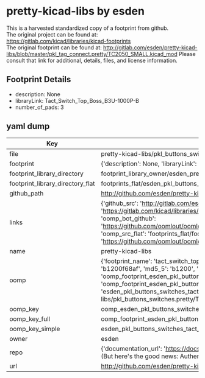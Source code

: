 # pretty-kicad-libs by esden  
This is a harvested standardized copy of a footprint from github.  
The original project can be found at:  
https://gitlab.com/kicad/libraries/kicad-footprints  
The original footprint can be found at:
http://gitlab.com/esden/pretty-kicad-libs/blob/master/pkl_tag_connect.pretty/TC2050_SMALL.kicad_mod
Please consult that link for additional, details, files, and license information.  
## Footprint Details
* description: None  
* libraryLink: Tact_Switch_Top_Boss_B3U-1000P-B  
* number_of_pads: 3  
## yaml dump  
| Key | Value |  
| --- | --- |  
| file | pretty-kicad-libs/pkl_buttons_switches.pretty/Tact_Switch_Top_Boss_B3U-1000P-B.kicad_mod |  
| footprint | {'description': None, 'libraryLink': 'Tact_Switch_Top_Boss_B3U-1000P-B', 'number_of_pads': 3} |  
| footprint_library_directory | footprint_library_owner/esden_pretty-kicad-libs |  
| footprint_library_directory_flat | footprints_flat/esden_pkl_buttons_switches_tact_switch_top_boss_b3u_1000p_b/working |  
| github_path | http://github.com/esden/pretty-kicad-libs/blob/master/pkl_buttons_switches.pretty/Tact_Switch_Top_Boss_B3U-1000P-B.kicad_mod |  
| links | {'github_src': 'http://gitlab.com/esden/pretty-kicad-libs/blob/master/pkl_tag_connect.pretty/TC2050_SMALL.kicad_mod', 'github_src_repo': 'https://gitlab.com/kicad/libraries/kicad-footprints', 'oomp_bot': 'footprints/esden_pkl_buttons_switches_tact_switch_top_boss_b3u_1000p_b/working', 'oomp_bot_github': 'https://github.com/oomlout/oomlout_oomp_footprint_bot/tree/main/footprints/esden_pkl_buttons_switches_tact_switch_top_boss_b3u_1000p_b/working', 'oomp_src_flat': 'footprints_flat/footprints_flat/esden_pkl_buttons_switches_tact_switch_top_boss_b3u_1000p_b/working', 'oomp_src_flat_github': 'https://github.com/oomlout/oomlout_oomp_footprint_src/tree/main/footprints_flat/esden_pkl_buttons_switches_tact_switch_top_boss_b3u_1000p_b/working'} |  
| name | pretty-kicad-libs |  
| oomp | {'footprint_name': 'tact_switch_top_boss_b3u_1000p_b', 'library_name': 'pkl_buttons_switches', 'md5': 'b1200f68afe478cb072a55c095a94a1b', 'md5_10': 'b1200f68af', 'md5_5': 'b1200', 'md5_6': 'b1200f', 'oomp_key': 'oomp_esden_pkl_buttons_switches_tact_switch_top_boss_b3u_1000p_b', 'oomp_key_extra': 'oomp_footprint_esden_pkl_buttons_switches_tact_switch_top_boss_b3u_1000p_b', 'oomp_key_full': 'oomp_footprint_esden_pkl_buttons_switches_tact_switch_top_boss_b3u_1000p_b_b1200f', 'oomp_key_simple': 'esden_pkl_buttons_switches_tact_switch_top_boss_b3u_1000p_b', 'original_filename': 'pretty-kicad-libs/pkl_buttons_switches.pretty/Tact_Switch_Top_Boss_B3U-1000P-B.kicad_mod', 'owner_name': 'esden'} |  
| oomp_key | oomp_esden_pkl_buttons_switches_tact_switch_top_boss_b3u_1000p_b |  
| oomp_key_full | oomp_footprint_esden_pkl_buttons_switches_tact_switch_top_boss_b3u_1000p_b |  
| oomp_key_simple | esden_pkl_buttons_switches_tact_switch_top_boss_b3u_1000p_b |  
| owner | esden |  
| repo | {'documentation_url': 'https://docs.github.com/rest/overview/resources-in-the-rest-api#rate-limiting', 'message': "API rate limit exceeded for 84.66.173.59. (But here's the good news: Authenticated requests get a higher rate limit. Check out the documentation for more details.)"} |  
| url | http://github.com/esden/pretty-kicad-libs |  

